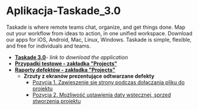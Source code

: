# Aplikacja-Taskade_3.0
Taskade is where remote teams chat, organize, and get things done. Map out your workflow from ideas to action, in one unified workspace.
Download our apps for iOS, Android, Mac, Linux, Windows.
Taskade is simple, flexible, and free for individuals and teams.

* **[Taskade 3.0](https://www.producthunt.com/posts/taskade-3-0?utm_source=badge-featured&utm_medium=badge&utm_souce=badge-taskade-3-0)**- _link to download the application_
* **[Przypadki testowe - zakładka "Projects"](https://drive.google.com/file/d/10XSts0-FUxY-lFs0mZyBDHJFyJi88Cby/view?usp=sharing)**
* **[Raporty defektów - zakładka "Projects"](https://drive.google.com/file/d/1xdq4LbNbEVlwAlFGz0xRHNXtjiILA-dU/view?usp=sharing)**
    * **Zrzuty z ekranów prezentujące odtwarzane defekty**
        * [Pozycja 1. Zawieszenie się strony podczas dołączania pliku do projektu]()
        * [Pozycja 2. Możliwość ustawienia daty wstecznej, sprzed stworzenia projektu](https://drive.google.com/file/d/15hFZ8KA8J7xAjZYAkIvVFX8kh618EC8D/view?usp=sharing)

